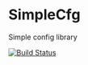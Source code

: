 # SimpleCfg
Simple config library

[![Build Status](https://jenkins.jensz12.com/buildStatus/icon?job=SimpleCfg)](https://jenkins.jensz12.com/job/SimpleCfg/)

